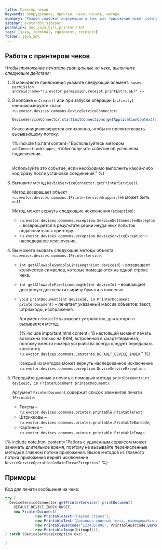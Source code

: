 ```yaml
---
title: Принтер чеков
keywords: оборудование, принтер, чеки, печать, методы
summary: "Раздел содержит информацию о том, как приложение может работать с принтером чеков."
sidebar: evotordoc_sidebar
permalink: doc_java_bill_printer.html
tags: [java, terminal, equipment, receipts]
folder: java_SDK
---
```


## Работа с принтером чеков

*Чтобы приложение печатало свои данные на чеке, выполните следующие действия:*

1. В манифесте приложения укажите следующий элемент:
    `<uses-permission android:name="ru.evotor.permission.receipt.printExtra.SET" />`

2. В колбэке `onCreate()` или при запуске операции (`activity`) инициализируйте класс `ru.evotor.devices.commons.DeviceServiceConnector`:

   ```java
   DeviceServiceConnector.startInitConnections(getApplicationContext());
   ```

   Класс инициализируется асинхронно, чтобы не препятствовать вызывающему потоку.

   {% include tip.html content="Воспользуйтесь методом `addConnectionWrapper`, чтобы получить событие об успешном подключении. <br/><br/>

   Используйте это событие, если необходимо выполнить какой-либо код сразу после установки соединения." %}

3. Вызовите метод `DeviceServiceConnector.getPrinterService()`.

    Метод возвращает объект `ru.evotor.devices.commons.IPrinterServiceWrapper`. Не может быть `null`

    Метод может вернуть следующие исключения (`exception`):

      * `ru.evotor.devices.commons.exception.ServiceNotConnectedException` возвращается в результате серии неудачных попыток подключиться к принтеру.
      * `ru.evotor.devices.commons.exception.DeviceServiceException` – наследованое исключение.

4. Вы можете вызвать следующие методы объекта `ru.evotor.devices.commons.IPrinterService`:

    * `int getAllowableSymbolsLineLength(int deviceId)` – возвращает количество символов, которые помещаются на одной строке чека.
    * `int getAllowablePixelLineLength(int deviceId)` – возвращает доступную для печати ширину бумаги в пикселях.
    * `void printDocument(int deviceId, in PrinterDocument printerDocument)` – печатает указанный массив объектов: текст, штрихкоды, изображения.

        Аргумент `deviceId` указывает устройство, для которого вызывается метод.

        {% include important.html content="В настоящий момент печать возможна только на ККМ, встроенной в смарт-терминал, поэтому вместо номера устройства всегда следует передавать константу `ru.evotor.devices.commons.Constants.DEFAULT_DEVICE_INDEX`." %}

        Каждый из методов может вернуть наследованное исключение `ru.evotor.devices.commons.exception.DeviceServiceException`.

5. Передайте данные в печать с помощью метода `printDocument(int deviceId, in PrinterDocument printerDocument)`.

    Аргумент `PrinterDocument` содержит список элементов печати `IPrintable`:

    * Тексты – `ru.evotor.devices.commons.printer.printable.PrintableText`;
    * Штрихкоды – `ru.evotor.devices.commons.printer.printable.PrintableBarcode`;
    * Картинки – `ru.evotor.devices.commons.printer.printable.PrintableImage`.

{% include note.html content="Работа с удалённым сервисом может занимать длительное время, поэтому не вызывайте перечисленные методы в главном потоке приложения. Вызов методов из главного потока приложения вернёт исключение `DeviceServiceOperationOnMainThreadException`." %}

## Примеры

Код для печати сообщения на чеке:

```java
try {
  DeviceServiceConnector.getPrinterService().printDocument(
    DEFAULT_DEVICE_INDEX_UNSET,
    new PrinterDocument(
              new PrintableText("Первая строка"),
              new PrintableText("Довольно длинный текст, помещающийся лишь на несколько строк"),
              new PrintableBarcode("1234567890", PrintableBarcode.BarcodeType.CODE39),
              new PrintableImage(bitmap1)));
} catch (DeviceServiceException exc) {

}
```
